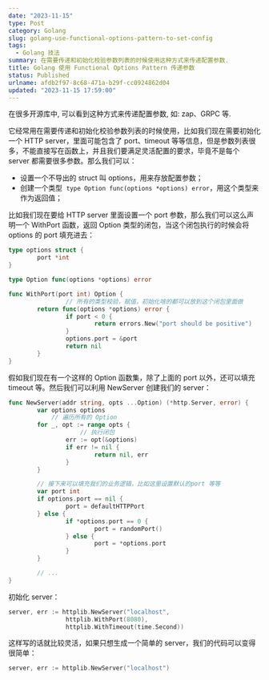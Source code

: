 ```yaml
---
date: "2023-11-15"
type: Post
category: Golang
slug: golang-use-functional-options-pattern-to-set-config
tags:
  - Golang 技法
summary: 在需要传递和初始化校验参数列表的时候使用这种方式来传递配置参数.
title: Golang 使用 Functional Options Pattern 传递参数
status: Published
urlname: afdb2f97-8c68-471a-b29f-cc0924862d04
updated: "2023-11-15 17:59:00"
---
```


在很多开源库中, 可以看到这种方式来传递配置参数, 如: zap、GRPC 等.

它经常用在需要传递和初始化校验参数列表的时候使用，比如我们现在需要初始化一个 HTTP server，里面可能包含了 port、timeout 等等信息，但是参数列表很多，不能直接写在函数上，并且我们要满足灵活配置的要求，毕竟不是每个 server 都需要很多参数。那么我们可以：

- 设置一个不导出的 struct 叫 options，用来存放配置参数；
- 创建一个类型  `type Option func(options *options) error`，用这个类型来作为返回值；

比如我们现在要给 HTTP server 里面设置一个 port 参数，那么我们可以这么声明一个 WithPort 函数，返回 Option 类型的闭包，当这个闭包执行的时候会将 options 的 port 填充进去：

```go
type options struct {
        port *int
}

type Option func(options *options) error

func WithPort(port int) Option {
                // 所有的类型校验，赋值，初始化啥的都可以放到这个闭包里面做
        return func(options *options) error {
                if port < 0 {
                        return errors.New("port should be positive")
                }
                options.port = &port
                return nil
        }
}
```

假如我们现在有一个这样的 Option 函数集，除了上面的 port 以外，还可以填充 timeout 等。然后我们可以利用 NewServer 创建我们的 server：

```go
func NewServer(addr string, opts ...Option) (*http.Server, error) {
        var options options
            // 遍历所有的 Option
        for _, opt := range opts {
                    // 执行闭包
                err := opt(&options)
                if err != nil {
                        return nil, err
                }
        }

        // 接下来可以填充我们的业务逻辑，比如这里设置默认的port 等等
        var port int
        if options.port == nil {
                port = defaultHTTPPort
        } else {
                if *options.port == 0 {
                        port = randomPort()
                } else {
                        port = *options.port
                }
        }

        // ...
}
```

初始化 server：

```go
server, err := httplib.NewServer("localhost",
                httplib.WithPort(8080),
                httplib.WithTimeout(time.Second))
```

这样写的话就比较灵活，如果只想生成一个简单的 server，我们的代码可以变得很简单：

```go
server, err := httplib.NewServer("localhost")
```
